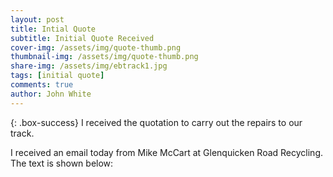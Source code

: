 ```yaml
---
layout: post
title: Intial Quote
subtitle: Initial Quote Received
cover-img: /assets/img/quote-thumb.png
thumbnail-img: /assets/img/quote-thumb.png
share-img: /assets/img/ebtrack1.jpg
tags: [initial quote]
comments: true
author: John White
---
```


{: .box-success}
I received the quotation to carry out the repairs to our track. 

I received an email today from Mike McCart at Glenquicken Road Recycling. The text is shown below:


